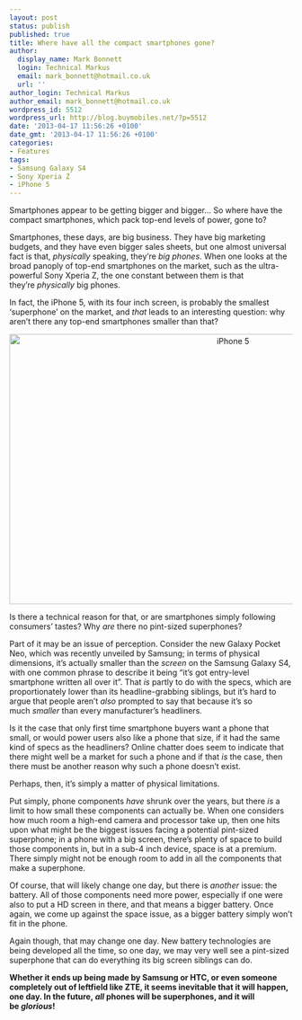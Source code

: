 ```yaml
---
layout: post
status: publish
published: true
title: Where have all the compact smartphones gone?
author:
  display_name: Mark Bonnett
  login: Technical Markus
  email: mark_bonnett@hotmail.co.uk
  url: ''
author_login: Technical Markus
author_email: mark_bonnett@hotmail.co.uk
wordpress_id: 5512
wordpress_url: http://blog.buymobiles.net/?p=5512
date: '2013-04-17 11:56:26 +0100'
date_gmt: '2013-04-17 11:56:26 +0100'
categories:
- Features
tags:
- Samsung Galaxy S4
- Sony Xperia Z
- iPhone 5
---
```

<p><span class="postStandFirst">Smartphones appear to be getting bigger and bigger... So where have the compact smartphones, which pack top-end levels of power, gone to?<br />
</span></p>
<p>Smartphones, these days, are big business. They have big marketing budgets, and they have even bigger sales sheets, but one almost universal fact is that,&nbsp;<em>physically</em>&nbsp;speaking, they&rsquo;re&nbsp;<em>big phones</em>. When one looks at the broad panoply of top-end smartphones on the market, such as the ultra-powerful&nbsp;Sony Xperia Z, the one constant between them is that they&rsquo;re&nbsp;<em>physically</em>&nbsp;big phones.</p>
<p>In fact, the&nbsp;iPhone 5, with its four inch screen, is probably the smallest &lsquo;superphone&rsquo; on the market, and&nbsp;<em>that</em>&nbsp;leads to an interesting question: why aren&rsquo;t there any top-end smartphones smaller than that?</p>
<p style="text-align: center;"><img class="size-full wp-image-5175 aligncenter" style="line-height: 1.5em;" alt="iPhone 5" src="https://a1comms-blog-buymobiles.storage.googleapis.com/2014/09/iPhone-5.jpg" width="780" height="481" /></p>
<p>Is there a technical reason for that, or are smartphones simply following consumers&rsquo; tastes? Why&nbsp;<em>are</em>&nbsp;there no pint-sized superphones?</p>
<p>Part of it may be an issue of perception. Consider the new Galaxy Pocket Neo, which was recently unveiled by Samsung; in terms of physical dimensions, it&rsquo;s actually smaller than the&nbsp;<em>screen</em>&nbsp;on the&nbsp;Samsung Galaxy S4, with one common phrase to describe it being &ldquo;it&rsquo;s got entry-level smartphone written all over it&rdquo;. That&nbsp;<em>is</em>&nbsp;partly to do with the specs, which are proportionately lower than its headline-grabbing siblings, but it&rsquo;s hard to argue that people aren&rsquo;t&nbsp;<em>also</em>&nbsp;prompted to say that because it&rsquo;s so much&nbsp;<em>smaller</em>&nbsp;than every manufacturer&rsquo;s headliners.</p>
<p>Is it the case that only first time smartphone buyers want a phone that small, or would power users also like a phone that size, if it had the same kind of specs as the headliners? Online chatter does seem to indicate that there might well be a market for such a phone and if that&nbsp;<em>is</em>&nbsp;the case, then there must be another reason why such a phone doesn&rsquo;t exist.</p>
<p>Perhaps, then, it&rsquo;s simply a matter of physical limitations.</p>
<p>Put simply, phone components&nbsp;<em>have</em>&nbsp;shrunk over the years, but there&nbsp;<em>is</em>&nbsp;a limit to how small these components can actually be. When one considers how much room a high-end camera and processor take up, then one hits upon what might be the biggest issues facing a potential pint-sized superphone; in a phone with a big screen, there&rsquo;s plenty of space to build those components in, but in a sub-4 inch device, space is at a premium. There simply might not be enough room to add in all the components that make a superphone.</p>
<p>Of course, that will likely change one day, but there is&nbsp;<em>another</em>&nbsp;issue: the battery. All of those components need more power, especially if one were also to put a HD screen in there, and that means a bigger battery. Once again, we come up against the space issue, as a bigger battery simply won&rsquo;t fit in the phone.</p>
<p>Again though, that may change one day. New battery technologies are being developed all the time, so one day, we may very well see a pint-sized superphone that can do everything its big screen siblings can do.</p>
<p><strong>Whether it ends up being made by Samsung or HTC, or even someone completely out of leftfield like ZTE, it seems inevitable that it will happen, one day. In the future,&nbsp;<em>all</em>&nbsp;phones will be superphones, and it will be&nbsp;<em>glorious</em>!</strong></p>
